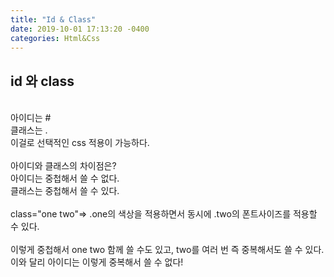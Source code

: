 ```yaml
---
title: "Id & Class"
date: 2019-10-01 17:13:20 -0400
categories: Html&Css
---
```

## id 와 class
<br>
아이디는 #<br>
클래스는 .<br>
이걸로 선택적인 css 적용이 가능하다.
<br><br>
아이디와 클래스의 차이점은?<br>
아이디는 중첩해서 쓸 수 없다.<br>
클래스는 중첩해서 쓸 수 있다.<br><br>
class="one two"=> .one의 색상을 적용하면서 동시에 .two의 폰트사이즈를 적용할 수 있다.<br><br>
이렇게 중첩해서 one two 함께 쓸 수도 있고, two를 여러 번 즉 중복해서도 쓸 수 있다.<br>
이와 달리 아이디는 이렇게 중복해서 쓸 수 없다!
